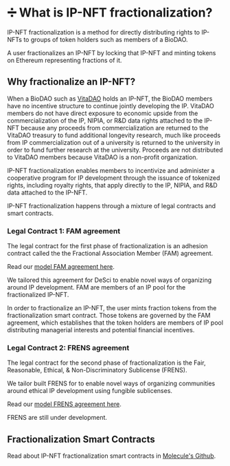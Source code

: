 # ➗ What is IP-NFT fractionalization?

IP-NFT fractionalization is a method for directly distributing rights to IP-NFTs to groups of token holders such as members of a BioDAO.&#x20;

A user fractionalizes an IP-NFT by locking that IP-NFT and minting tokens on Ethereum representing fractions of it. &#x20;

## Why fractionalize an IP-NFT?

When a BioDAO such as [VitaDAO](https://www.vitadao.com) holds an IP-NFT, the BioDAO members have no incentive structure to continue jointly developing the IP. VitaDAO members do not have direct exposure to economic upside from the commercialization of the IP, NIPIA, or R\&D data rights attached to the IP-NFT because any proceeds from commercialization are returned to the VitaDAO treasury to fund additional longevity research, much like proceeds from IP commercialization out of a university is returned to the university in order to fund further research at the university. Proceeds are not distributed to VitaDAO members because VitaDAO is a non-profit organization.  &#x20;

IP-NFT fractionalization enables members to incentivize and administer a cooperative program for IP development through the issuance of tokenized rights, including royalty rights, that apply directly to the IP, NIPIA, and R\&D data attached to the IP-NFT.&#x20;

IP-NFT fractionalization happens through a mixture of legal contracts and smart contracts.

### Legal Contract 1: FAM agreement

The legal contract for the first phase of fractionalization is an adhesion contract called the the Fractional Association Member (FAM) agreement.&#x20;

Read our [model FAM agreement here](https://docs.google.com/document/d/18mWC\_8Q0pfKP0zSjvG09JFbI0W5DHLDqySmjNz2lURY/edit?usp=sharing).&#x20;

We tailored this agreement for DeSci to enable novel ways of organizing around IP development. FAM are members of an IP pool for the fractionalized IP-NFT.

In order to fractionalize an IP-NFT, the user mints fraction tokens from the fractionalization smart contract. Those tokens are governed by the FAM agreement, which establishes that the token holders are members of IP pool distributing managerial interests and potential financial incentives. &#x20;

### Legal Contract 2: FRENS agreement&#x20;

The legal contract for the second phase of fractionalization is the Fair, Reasonable, Ethical, & Non-Discriminatory Sublicense (FRENS).

We tailor built FRENS for to enable novel ways of organizing communities around ethical IP development using fungible sublicenses.&#x20;

Read our [model FRENS agreement here](https://docs.google.com/document/d/1b6LQ6hzSpW3yt1zlA2xzvDvLQPnHSeI8JHP63e1peBU/edit?usp=sharing).&#x20;

FRENS are still under development.&#x20;

## Fractionalization Smart Contracts

Read about IP-NFT fractionalization smart contracts in [Molecule's Github](https://github.com/moleculeprotocol/IPNFT).

